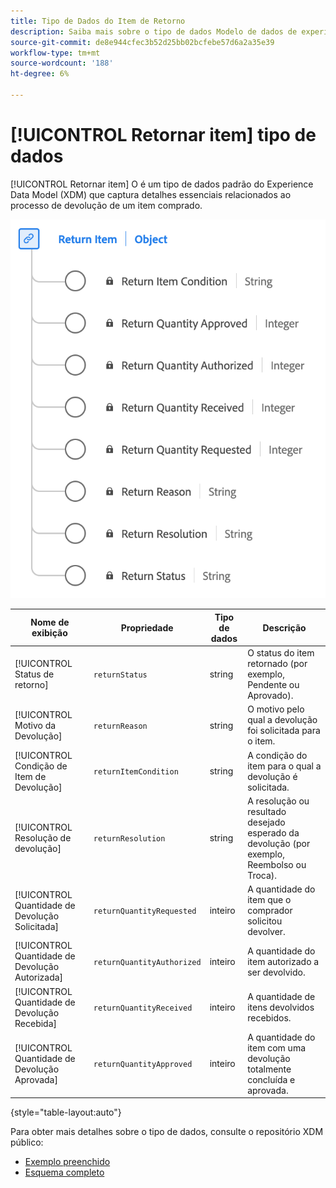 ```yaml
---
title: Tipo de Dados do Item de Retorno
description: Saiba mais sobre o tipo de dados Modelo de dados de experiência de item de retorno (XDM).
source-git-commit: de8e944cfec3b52d25bb02bcfebe57d6a2a35e39
workflow-type: tm+mt
source-wordcount: '188'
ht-degree: 6%

---
```


# [!UICONTROL Retornar item] tipo de dados

[!UICONTROL Retornar item] O é um tipo de dados padrão do Experience Data Model (XDM) que captura detalhes essenciais relacionados ao processo de devolução de um item comprado.

![Um diagrama do tipo de dados Item de Retorno.](../images/data-types/return-item.png)

| Nome de exibição | Propriedade | Tipo de dados | Descrição |
|-----------------------------|------------------------------|-----------|--------------------------------------------------------|
| [!UICONTROL Status de retorno] | `returnStatus` | string | O status do item retornado (por exemplo, Pendente ou Aprovado). |
| [!UICONTROL Motivo da Devolução] | `returnReason` | string | O motivo pelo qual a devolução foi solicitada para o item. |
| [!UICONTROL Condição de Item de Devolução] | `returnItemCondition` | string | A condição do item para o qual a devolução é solicitada. |
| [!UICONTROL Resolução de devolução] | `returnResolution` | string | A resolução ou resultado desejado esperado da devolução (por exemplo, Reembolso ou Troca). |
| [!UICONTROL Quantidade de Devolução Solicitada] | `returnQuantityRequested` | inteiro | A quantidade do item que o comprador solicitou devolver. |
| [!UICONTROL Quantidade de Devolução Autorizada] | `returnQuantityAuthorized` | inteiro | A quantidade do item autorizado a ser devolvido. |
| [!UICONTROL Quantidade de Devolução Recebida] | `returnQuantityReceived` | inteiro | A quantidade de itens devolvidos recebidos. |
| [!UICONTROL Quantidade de Devolução Aprovada] | `returnQuantityApproved` | inteiro | A quantidade do item com uma devolução totalmente concluída e aprovada. |

{style="table-layout:auto"}

Para obter mais detalhes sobre o tipo de dados, consulte o repositório XDM público:

* [Exemplo preenchido](https://github.com/adobe/xdm/blob/master/components/datatypes/returnitem.example.1.json)
* [Esquema completo](https://github.com/adobe/xdm/blob/master/components/datatypes/returnitem.schema.json)
